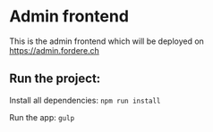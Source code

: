 # Admin frontend

This is the admin frontend which will be deployed on https://admin.fordere.ch

## Run the project:

Install all dependencies:
```npm run install```

Run the app:
```gulp```
